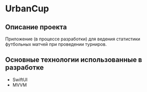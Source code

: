 #  UrbanCup 

## Описание проекта


Приложение (в процессе разработки) для ведения статистики футбольных матчей при проведении турниров.

## Основные технологии использованные в разработке

* SwiftUI
* MVVM
